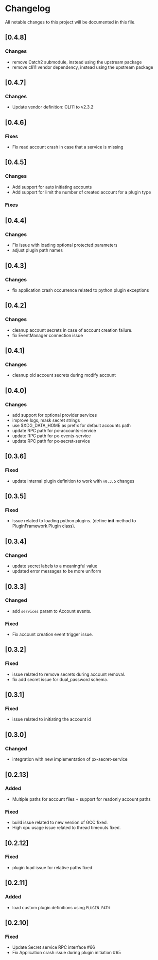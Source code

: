 # Changelog

All notable changes to this project will be documented in this file.

## [0.4.8]
### Changes
- remove Catch2 submodule, instead using the upstream package
- remove cli11 vendor dependency, instead using the upstream package

## [0.4.7]
### Changes
- Update vendor definition: CLI11 to v2.3.2

## [0.4.6]
### Fixes
- Fix read account crash in case that a service is missing

## [0.4.5]
### Changes
- Add support for auto initiating accounts
- Add support for limit the number of created account for a plugin type
### Fixes

## [0.4.4]
### Changes
- Fix issue with loading optional protected parameters
- adjust plugin path names

## [0.4.3]
### Changes
- fix application crash occurrence related to python plugin exceptions

## [0.4.2]
### Changes
- cleanup account secrets in case of account creation failure.
- fix EventManager connection issue

## [0.4.1]
### Changes
- cleanup old account secrets during modify account

## [0.4.0]
### Changes
- add support for optional provider services
- improve logs, mask secret strings
- use $XDG_DATA_HOME as prefix for default accounts path
- update RPC path for px-accounts-service
- update RPC path for px-events-service
- update RPC path for px-secret-service
 
## [0.3.6]
### Fixed
- update internal plugin definition to work with `v0.3.5` changes

## [0.3.5]
### Fixed
- Issue related to loading python plugins. (define __init__ method to PluginFramework.Plugin class).

## [0.3.4]
### Changed
- update secret labels to a meaningful value
- updated error messages to be more uniform

## [0.3.3]
### Changed
- add `services` param to Account events.

### Fixed
- Fix account creation event trigger issue.

## [0.3.2]
### Fixed
- issue related to remove secrets during account removal.
- fix add secret issue for dual_password schema.

## [0.3.1]
### Fixed
- issue related to initiating the account id

## [0.3.0]
### Changed
- integration with new implementation of px-secret-service

## [0.2.13]

### Added
- Multiple paths for account files + support for readonly account paths

### Fixed
- build issue related to new version of GCC fixed.
- High cpu usage issue related to thread timeouts fixed.

## [0.2.12]

### Fixed
- plugin load issue for relative paths fixed

## [0.2.11]

### Added
- load custom plugin definitions using `PLUGIN_PATH`

## [0.2.10]

### Fixed
- Update Secret service RPC interface #66
- Fix Application crash issue during plugin initiation #65
